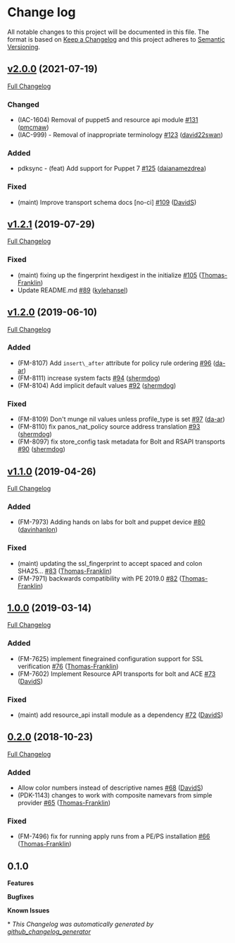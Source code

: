 # Change log

All notable changes to this project will be documented in this file. The format is based on [Keep a Changelog](http://keepachangelog.com/en/1.0.0/) and this project adheres to [Semantic Versioning](http://semver.org).

## [v2.0.0](https://github.com/puppetlabs/puppetlabs-panos/tree/v2.0.0) (2021-07-19)

[Full Changelog](https://github.com/puppetlabs/puppetlabs-panos/compare/v1.2.1...v2.0.0)

### Changed

- \(IAC-1604\) Removal of puppet5 and resource api module [\#131](https://github.com/puppetlabs/puppetlabs-panos/pull/131) ([pmcmaw](https://github.com/pmcmaw))
- \(IAC-999\) - Removal of inappropriate terminology [\#123](https://github.com/puppetlabs/puppetlabs-panos/pull/123) ([david22swan](https://github.com/david22swan))

### Added

- pdksync - \(feat\) Add support for Puppet 7 [\#125](https://github.com/puppetlabs/puppetlabs-panos/pull/125) ([daianamezdrea](https://github.com/daianamezdrea))

### Fixed

- \(maint\) Improve transport schema docs \[no-ci\] [\#109](https://github.com/puppetlabs/puppetlabs-panos/pull/109) ([DavidS](https://github.com/DavidS))

## [v1.2.1](https://github.com/puppetlabs/puppetlabs-panos/tree/v1.2.1) (2019-07-29)

[Full Changelog](https://github.com/puppetlabs/puppetlabs-panos/compare/v1.2.0...v1.2.1)

### Fixed

- \(maint\) fixing up the fingerprint hexdigest in the initialize [\#105](https://github.com/puppetlabs/puppetlabs-panos/pull/105) ([Thomas-Franklin](https://github.com/Thomas-Franklin))
- Update README.md [\#89](https://github.com/puppetlabs/puppetlabs-panos/pull/89) ([kylehansel](https://github.com/kylehansel))

## [v1.2.0](https://github.com/puppetlabs/puppetlabs-panos/tree/v1.2.0) (2019-06-10)

[Full Changelog](https://github.com/puppetlabs/puppetlabs-panos/compare/v1.1.0...v1.2.0)

### Added

- \(FM-8107\) Add `insert\_after` attribute for policy rule ordering [\#96](https://github.com/puppetlabs/puppetlabs-panos/pull/96) ([da-ar](https://github.com/da-ar))
- \(FM-8111\) increase system facts [\#94](https://github.com/puppetlabs/puppetlabs-panos/pull/94) ([shermdog](https://github.com/shermdog))
- \(FM-8104\) Add implicit default values [\#92](https://github.com/puppetlabs/puppetlabs-panos/pull/92) ([shermdog](https://github.com/shermdog))

### Fixed

- \(FM-8109\) Don't munge nil values unless profile\_type is set [\#97](https://github.com/puppetlabs/puppetlabs-panos/pull/97) ([da-ar](https://github.com/da-ar))
- \(FM-8110\) fix panos\_nat\_policy source address translation [\#93](https://github.com/puppetlabs/puppetlabs-panos/pull/93) ([shermdog](https://github.com/shermdog))
- \(FM-8097\) fix store\_config task metadata for Bolt and RSAPI transports [\#90](https://github.com/puppetlabs/puppetlabs-panos/pull/90) ([shermdog](https://github.com/shermdog))

## [v1.1.0](https://github.com/puppetlabs/puppetlabs-panos/tree/v1.1.0) (2019-04-26)

[Full Changelog](https://github.com/puppetlabs/puppetlabs-panos/compare/1.0.0...v1.1.0)

### Added

- \(FM-7973\) Adding hands on labs for bolt and puppet device [\#80](https://github.com/puppetlabs/puppetlabs-panos/pull/80) ([davinhanlon](https://github.com/davinhanlon))

### Fixed

- \(maint\) updating the ssl\_fingerprint to accept spaced and colon SHA25… [\#83](https://github.com/puppetlabs/puppetlabs-panos/pull/83) ([Thomas-Franklin](https://github.com/Thomas-Franklin))
- \(FM-7971\) backwards compatibility with PE 2019.0 [\#82](https://github.com/puppetlabs/puppetlabs-panos/pull/82) ([Thomas-Franklin](https://github.com/Thomas-Franklin))

## [1.0.0](https://github.com/puppetlabs/puppetlabs-panos/tree/1.0.0) (2019-03-14)

[Full Changelog](https://github.com/puppetlabs/puppetlabs-panos/compare/0.2.0...1.0.0)

### Added

- \(FM-7625\) implement finegrained configuration support for SSL verification [\#76](https://github.com/puppetlabs/puppetlabs-panos/pull/76) ([Thomas-Franklin](https://github.com/Thomas-Franklin))
- \(FM-7602\) Implement Resource API transports for bolt and ACE [\#73](https://github.com/puppetlabs/puppetlabs-panos/pull/73) ([DavidS](https://github.com/DavidS))

### Fixed

- \(maint\) add resource\_api install module as a dependency [\#72](https://github.com/puppetlabs/puppetlabs-panos/pull/72) ([DavidS](https://github.com/DavidS))

## [0.2.0](https://github.com/puppetlabs/puppetlabs-panos/tree/0.2.0) (2018-10-23)

[Full Changelog](https://github.com/puppetlabs/puppetlabs-panos/compare/0.1.0...0.2.0)

### Added

- Allow color numbers instead of descriptive names [\#68](https://github.com/puppetlabs/puppetlabs-panos/pull/68) ([DavidS](https://github.com/DavidS))
- \(PDK-1143\) changes to work with composite namevars from simple provider [\#65](https://github.com/puppetlabs/puppetlabs-panos/pull/65) ([Thomas-Franklin](https://github.com/Thomas-Franklin))

### Fixed

- \(FM-7496\) fix for running apply runs from a PE/PS installation [\#66](https://github.com/puppetlabs/puppetlabs-panos/pull/66) ([Thomas-Franklin](https://github.com/Thomas-Franklin))

## 0.1.0

**Features**

**Bugfixes**

**Known Issues**


\* *This Changelog was automatically generated by [github_changelog_generator](https://github.com/skywinder/Github-Changelog-Generator)*
